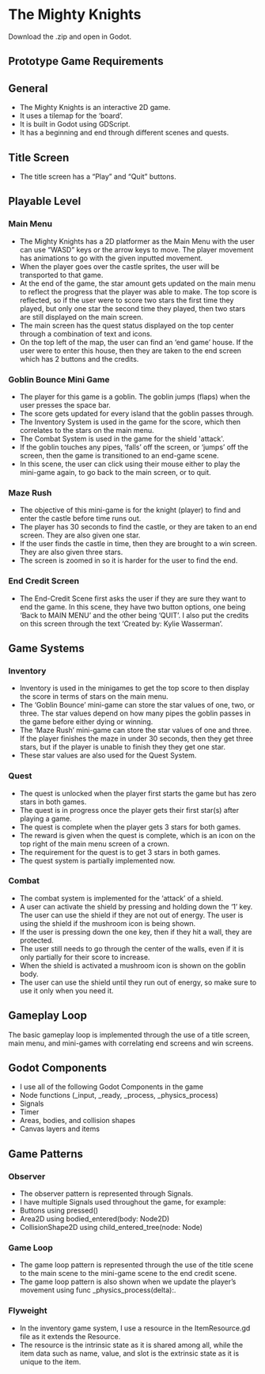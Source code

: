 # The Mighty Knights

Download the .zip and open in Godot.
	
## Prototype Game Requirements
	
## General
- The Mighty Knights is an interactive 2D game.
- It uses a tilemap for the ‘board’. 
- It is built in Godot using GDScript.
- It has a beginning and end through different scenes and quests.




## Title Screen
- The title screen has a “Play” and “Quit” buttons.




## Playable Level
	
### Main Menu
- The Mighty Knights has a 2D platformer as the Main Menu with the user can use “WASD” keys or the arrow keys to move. The player movement has animations to go with the given inputted movement.
- When the player goes over the castle sprites, the user will be transported to that game. 
- At the end of the game, the star amount gets updated on the main menu to reflect the progress that the player was able to make. The top score is reflected, so if the user were to score two stars the first time they played, but only one star the second time they played, then two stars are still displayed on the main screen.
- The main screen has the quest status displayed on the top center through a combination of text and icons.
- On the top left of the map, the user can find an ‘end game’ house. If the user were to enter this house, then they are taken to the end screen which has 2 buttons and the credits. 
		
### Goblin Bounce Mini Game
- The player for this game is a goblin. The goblin jumps (flaps) when the user presses the space bar. 
- The score gets updated for every island that the goblin passes through. 
- The Inventory System is used in the game for the score, which then correlates to the stars on the main menu.
- The Combat System is used in the game for the shield 'attack'.
- If the goblin touches any pipes, ‘falls’ off the screen, or ‘jumps’ off the screen, then the game is transitioned to an end-game scene.
- In this scene, the user can click using their mouse either to play the mini-game again, to go back to the main screen, or to quit. 


### Maze Rush
- The objective of this mini-game is for the knight (player) to find and enter the castle before time runs out.
- The player has 30 seconds to find the castle, or they are taken to an end screen. They are also given one star.
- If the user finds the castle in time, then they are brought to a win screen. They are also given three stars.
- The screen is zoomed in so it is harder for the user to find the end. 




### End Credit Screen
- The End-Credit Scene first asks the user if they are sure they want to end the game. In this scene, they have two button options, one being ‘Back to MAIN MENU’ and the other being ‘QUIT’. I also put the credits on this screen through the text ‘Created by: Kylie Wasserman’. 




## Game Systems
		
### Inventory
- Inventory is used in the minigames to get the top score to then display the score in terms of stars on the main menu. 
- The ‘Goblin Bounce’ mini-game can store the star values of one, two, or three. The star values depend on how many pipes the goblin passes in the game before either dying or winning.
- The ‘Maze Rush’ mini-game can store the star values of one and three. If the player finishes the maze in under 30 seconds, then they get three stars, but if the player is unable to finish they they get one star.
- These star values are also used for the Quest System. 




### Quest
- The quest is unlocked when the player first starts the game but has zero stars in both games.
- The quest is in progress once the player gets their first star(s) after playing a game.
- The quest is complete when the player gets 3 stars for both games.
- The reward is given when the quest is complete, which is an icon on the top right of the main menu screen of a crown. 
- The requirement for the quest is to get 3 stars in both games. 
- The quest system is partially implemented now.




### Combat
- The combat system is implemented for the ‘attack’ of a shield. 
- A user can activate the shield by pressing and holding down the ‘1’ key. The user can use the shield if they are not out of energy. The user is using the shield if the mushroom icon is being shown. 
- If the user is pressing down the one key, then if they hit a wall, they are protected. 
- The user still needs to go through the center of the walls, even if it is only partially for their score to increase.
- When the shield is activated a mushroom icon is shown on the goblin body.
- The user can use the shield until they run out of energy, so make sure to use it only when you need it.




	
## Gameplay Loop
The basic gameplay loop is implemented through the use of a title screen, main menu, and mini-games with correlating end screens and win screens. 




## Godot Components
- I use all of the following Godot Components in the game
- Node functions (_input, _ready, _process, _physics_process)
- Signals
- Timer
- Areas, bodies, and collision shapes
- Canvas layers and items




## Game Patterns
	
### Observer
- The observer pattern is represented through Signals.
- I have multiple Signals used throughout the game, for example:
- Buttons using pressed()
- Area2D using bodied_entered(body: Node2D)
- CollisionShape2D using child_entered_tree(node: Node)
		
### Game Loop	
- The game loop pattern is represented through the use of the title scene to the main scene to the mini-game scene to the end credit scene.
- The game loop pattern is also shown when we update the player’s movement using func _physics_process(delta):. 
		
### Flyweight
- In the inventory game system, I use a resource in the ItemResource.gd file as it extends the Resource.
- The resource is the intrinsic state as it is shared among all, while the item data such as name, value, and slot is the extrinsic state as it is unique to the item.

